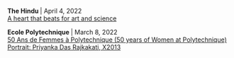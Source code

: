 <p>
  <b> The Hindu </b> | April 4, 2022
  <br> <a href="https://www.thehindu.com/entertainment/art/aerospace-engineer-artist-priyanka-das-rajkakatis-heart-beats-for-art-and-science/article65273500.ece">
    A heart that beats for art and science
  </a>
</p>

<p>
  <b> Ecole Polytechnique </b> | March 8, 2022
  <br> <a href="https://polytechnicienne.com/portraits/page/6/">
    50 Ans de Femmes à Polytechnique (50 years of Women at Polytechnique)
  </a>
  <br> <a href="https://polytechnicienne.com/2022/02/25/priyanka-das-rajkakati-x2013/">
    Portrait: Priyanka Das Rajkakati, X2013
  </a>
</p>
